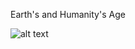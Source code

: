 Earth's and Humanity's Age

![alt text](https://github.com/luisfrein/-30DayChartChallenge/blob/master/3.Historical/2021/3.Historical.png)
